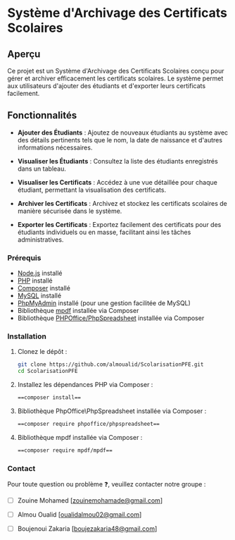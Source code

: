 # Système d'Archivage des Certificats Scolaires

## Aperçu

Ce projet est un Système d'Archivage des Certificats Scolaires conçu pour gérer et archiver efficacement les certificats scolaires. Le système permet aux utilisateurs d'ajouter des étudiants et d'exporter leurs certificats facilement.

## Fonctionnalités

- **Ajouter des Étudiants** : Ajoutez de nouveaux étudiants au système avec des détails pertinents tels que le nom, la date de naissance et d'autres informations nécessaires.

- **Visualiser les Étudiants** : Consultez la liste des étudiants enregistrés dans un tableau.

- **Visualiser  les Certificats** : Accédez à une vue détaillée pour chaque étudiant, permettant la visualisation  des certificats.

- **Archiver les Certificats** : Archivez et stockez les certificats scolaires de manière sécurisée dans le système.

- **Exporter les Certificats** : Exportez facilement des certificats pour des étudiants individuels ou en masse, facilitant ainsi les tâches administratives.

### Prérequis

- [Node.js](https://nodejs.org/fr/) installé
- [PHP](https://www.php.net/) installé
- [Composer](https://getcomposer.org/) installé
- [MySQL](https://www.mysql.com/fr/) installé
- [PhpMyAdmin](https://www.phpmyadmin.net/) installé (pour une gestion facilitée de MySQL)
- Bibliothèque [mpdf](https://github.com/mpdf/mpdf) installée via Composer 
- Bibliothèque [PHPOffice/PhpSpreadsheet](https://github.com/PHPOffice/PhpSpreadsheet.git) installée via Composer 


### Installation

1. Clonez le dépôt :

   ```bash
   git clone https://github.com/almoualid/ScolarisationPFE.git
   cd ScolarisationPFE

2. Installez les dépendances PHP via Composer :
   ```bash 
   ==composer install==

3. Bibliothèque PhpOffice\PhpSpreadsheet installée via Composer :
   ``` bash
   ==composer require phpoffice/phpspreadsheet==

4. Bibliothèque mpdf installée via Composer :
   ```bash
   ==composer require mpdf/mpdf==

### Contact

Pour toute question ou problème :question:, veuillez contacter notre groupe :
- [ ] Zouine Mohamed [zouinemohamade@gmail.com]
- [ ] Almou Oualid [oualidalmou02@gmail.com]
- [ ] Boujenoui Zakaria [boujezakaria48@gmail.com]

